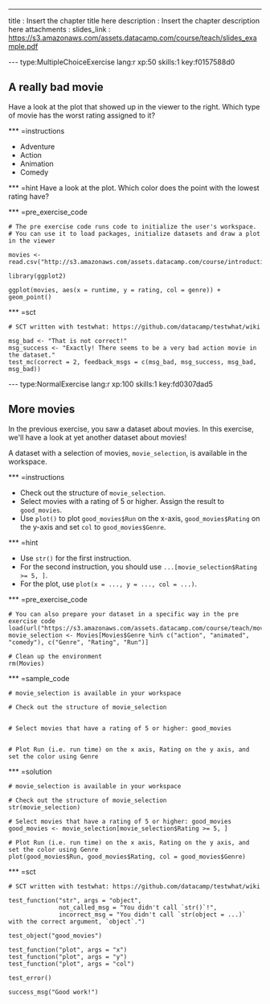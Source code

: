 ---
title       : Insert the chapter title here
description : Insert the chapter description here
attachments :
  slides_link : https://s3.amazonaws.com/assets.datacamp.com/course/teach/slides_example.pdf

--- type:MultipleChoiceExercise lang:r xp:50 skills:1 key:f0157588d0
## A really bad movie

Have a look at the plot that showed up in the viewer to the right. Which type of movie has the worst rating assigned to it?

*** =instructions
- Adventure
- Action
- Animation
- Comedy

*** =hint
Have a look at the plot. Which color does the point with the lowest rating have?

*** =pre_exercise_code
```{r}
# The pre exercise code runs code to initialize the user's workspace.
# You can use it to load packages, initialize datasets and draw a plot in the viewer

movies <- read.csv("http://s3.amazonaws.com/assets.datacamp.com/course/introduction_to_r/movies.csv")

library(ggplot2)

ggplot(movies, aes(x = runtime, y = rating, col = genre)) + geom_point()
```

*** =sct
```{r}
# SCT written with testwhat: https://github.com/datacamp/testwhat/wiki

msg_bad <- "That is not correct!"
msg_success <- "Exactly! There seems to be a very bad action movie in the dataset."
test_mc(correct = 2, feedback_msgs = c(msg_bad, msg_success, msg_bad, msg_bad))
```

--- type:NormalExercise lang:r xp:100 skills:1 key:fd0307dad5
## More movies

In the previous exercise, you saw a dataset about movies. In this exercise, we'll have a look at yet another dataset about movies!

A dataset with a selection of movies, `movie_selection`, is available in the workspace.

*** =instructions
- Check out the structure of `movie_selection`.
- Select movies with a rating of 5 or higher. Assign the result to `good_movies`.
- Use `plot()` to  plot `good_movies$Run` on the x-axis, `good_movies$Rating` on the y-axis and set `col` to `good_movies$Genre`.

*** =hint
- Use `str()` for the first instruction.
- For the second instruction, you should use `...[movie_selection$Rating >= 5, ]`.
- For the plot, use `plot(x = ..., y = ..., col = ...)`.

*** =pre_exercise_code
```{r}
# You can also prepare your dataset in a specific way in the pre exercise code
load(url("https://s3.amazonaws.com/assets.datacamp.com/course/teach/movies.RData"))
movie_selection <- Movies[Movies$Genre %in% c("action", "animated", "comedy"), c("Genre", "Rating", "Run")]

# Clean up the environment
rm(Movies)
```

*** =sample_code
```{r}
# movie_selection is available in your workspace

# Check out the structure of movie_selection


# Select movies that have a rating of 5 or higher: good_movies


# Plot Run (i.e. run time) on the x axis, Rating on the y axis, and set the color using Genre

```

*** =solution
```{r}
# movie_selection is available in your workspace

# Check out the structure of movie_selection
str(movie_selection)

# Select movies that have a rating of 5 or higher: good_movies
good_movies <- movie_selection[movie_selection$Rating >= 5, ]

# Plot Run (i.e. run time) on the x axis, Rating on the y axis, and set the color using Genre
plot(good_movies$Run, good_movies$Rating, col = good_movies$Genre)
```

*** =sct
```{r}
# SCT written with testwhat: https://github.com/datacamp/testwhat/wiki

test_function("str", args = "object",
              not_called_msg = "You didn't call `str()`!",
              incorrect_msg = "You didn't call `str(object = ...)` with the correct argument, `object`.")

test_object("good_movies")

test_function("plot", args = "x")
test_function("plot", args = "y")
test_function("plot", args = "col")

test_error()

success_msg("Good work!")
```
